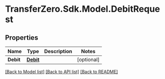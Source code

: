 
# TransferZero.Sdk.Model.DebitRequest

## Properties

Name | Type | Description | Notes
------------ | ------------- | ------------- | -------------
**Debit** | [**Debit**](Debit.md) |  | [optional] 

[[Back to Model list]](../README.md#documentation-for-models)
[[Back to API list]](../README.md#documentation-for-api-endpoints)
[[Back to README]](../README.md)

